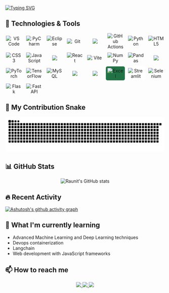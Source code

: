 [![Typing SVG](https://readme-typing-svg.demolab.com?font=Fira+Code&size=28&pause=1000&width=435&lines=Hi+there%2C+I'm+Raunit+Arya!+)](https://git.io/typing-svg)

## 🚀 Technologies & Tools

<p align="center" style="display: grid; grid-template-columns: repeat(auto-fit, minmax(50px, 1fr)); gap: 10px; align-items: center; justify-items: center;">

  <!-- Development Tools -->
  <img src="https://cdn.jsdelivr.net/gh/devicons/devicon/icons/vscode/vscode-original.svg" width="50" title="VS Code" alt="VS Code"/>
  <img src="https://cdn.jsdelivr.net/gh/devicons/devicon/icons/pycharm/pycharm-original.svg" width="50" title="PyCharm" alt="PyCharm"/>
  <img src="https://cdn.jsdelivr.net/gh/devicons/devicon/icons/eclipse/eclipse-original.svg" width="50" title="Eclipse" alt="Eclipse"/>
  <img src="https://cdn.jsdelivr.net/gh/devicons/devicon/icons/git/git-original.svg" width="50" title="Git" alt="Git"/>
  <img src="https://skillicons.dev/icons?i=github alt="Tech Stack"/>
  <img src="https://cdn.jsdelivr.net/gh/devicons/devicon/icons/githubactions/githubactions-original.svg" width="50" title="GitHub Actions" alt="GitHub Actions"/>

  <!-- Languages -->
  <img src="https://cdn.jsdelivr.net/gh/devicons/devicon/icons/python/python-original.svg" width="50" title="Python" alt="Python"/>
  <img src="https://cdn.jsdelivr.net/gh/devicons/devicon/icons/html5/html5-original.svg" width="50" title="HTML5" alt="HTML5"/>
  <img src="https://cdn.jsdelivr.net/gh/devicons/devicon/icons/css3/css3-original.svg" width="50" title="CSS3" alt="CSS3"/>
  <img src="https://cdn.jsdelivr.net/gh/devicons/devicon/icons/javascript/javascript-original.svg" width="50" title="JavaScript" alt="JavaScript"/>
  <!-- Web Frameworks -->
  <img src="https://skillicons.dev/icons?i=tailwind alt="Tech Stack"/>
  <img src="https://cdn.jsdelivr.net/gh/devicons/devicon/icons/react/react-original.svg" width="50" title="React" alt="React"/>
  <img src="https://cdn.jsdelivr.net/gh/devicons/devicon/icons/vitejs/vitejs-original.svg" width="50" title="Vite" alt="Vite"/>

  <!-- Data Science -->
  <img src="https://cdn.jsdelivr.net/gh/devicons/devicon/icons/numpy/numpy-original.svg" width="50" title="NumPy" alt="NumPy"/>
  <img src="https://cdn.jsdelivr.net/gh/devicons/devicon/icons/pandas/pandas-original.svg" width="50" title="Pandas" alt="Pandas"/>
  <img src="https://skillicons.dev/icons?i=sklearn alt="Tech Stack"/>
  <img src="https://cdn.jsdelivr.net/gh/devicons/devicon/icons/pytorch/pytorch-original.svg" width="50" title="PyTorch" alt="PyTorch"/>
  <img src="https://cdn.jsdelivr.net/gh/devicons/devicon/icons/tensorflow/tensorflow-original.svg" width="50" title="TensorFlow" alt="TensorFlow"/>
  <img src="https://cdn.jsdelivr.net/gh/devicons/devicon/icons/mysql/mysql-original.svg" width="50" title="MySQL" alt="MySQL"/>
  <img src="https://skillicons.dev/icons?i=aws alt="Tech Stack"/>
 <img src="https://skillicons.dev/icons?i=docker alt="Tech Stack"/>

  <!-- Additional Tools -->
  <img src="https://upload.wikimedia.org/wikipedia/commons/3/34/Microsoft_Office_Excel_%282019%E2%80%93present%29.svg" width="50" title="Excel" alt="Excel" style="background:#217346;padding:5px;border-radius:5px"/>
  <img src="https://cdn.jsdelivr.net/gh/devicons/devicon/icons/streamlit/streamlit-original.svg" width="50" title="Streamlit" alt="Streamlit" style="background:white;padding:5px;border-radius:5px"/>
  <img src="https://cdn.jsdelivr.net/gh/devicons/devicon/icons/selenium/selenium-original.svg" width="50" title="Selenium" alt="Selenium"/>
  <img src="https://cdn.jsdelivr.net/gh/devicons/devicon/icons/flask/flask-original.svg" width="50" title="Flask" alt="Flask"/>
  <img src="https://cdn.jsdelivr.net/gh/devicons/devicon/icons/fastapi/fastapi-original.svg" width="50" title="FastAPI" alt="FastAPI"/>
</p>

## 🐍 My Contribution Snake

 ![snake gif](https://github.com/raunitArya78/raunitArya78/blob/output/github-snake.svg)


## 📊 GitHub Stats

<p align="center">
  <img src="https://github-readme-stats.vercel.app/api?username=raunitArya78&show_icons=true&theme=radical" alt="Raunit's GitHub stats"/>
<!--   <img src="https://github-readme-streak-stats.herokuapp.com/?user=raunitArya78&theme=radical" alt="Raunit's streak stats"/> -->
</p>

## 🔥 Recent Activity

<!-- GitHub Activity Graph -->
[![Ashutosh's github activity graph](https://github-readme-activity-graph.vercel.app/graph?username=raunitArya78&theme=react-dark&hide_border=true)](https://github.com/raunitArya78)

## 🌱 What I'm currently learning
- Advanced Machine Learning and Deep Learning techniques
- Devops containerization
- Langchain
- Web development with JavaScript frameworks

## 📫 How to reach me

<p align="center">
  <a href="https://www.linkedin.com/in/raunit-arya" target="_blank">
    <img src="https://img.shields.io/badge/LinkedIn-Connect-blue?logo=linkedin&style=flat-square&logoColor=white" height="28"/>
  </a>
  <a href="mailto:raunitarya599@gmail.com">
    <img src="https://img.shields.io/badge/Email-Contact-red?logo=gmail&style=flat-square&logoColor=white" height="28"/>
  </a>
  <a href="https://github.com/raunitArya78" target="_blank">
    <img src="https://img.shields.io/badge/GitHub-Follow-black?logo=github&style=flat-square&logoColor=white" height="28"/>
  </a>
</p>
